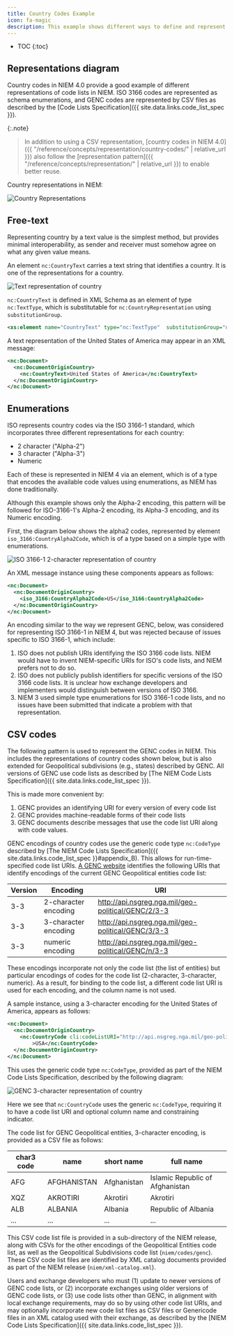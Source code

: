 ```yaml
---
title: Country Codes Example
icon: fa-magic
description: This example shows different ways to define and represent country codes in NIEM - via free text, XML schema enumerations, and CSV codes via the Code Lists Specification.
---
```


- TOC
{:toc}

## Representations diagram

Country codes in NIEM 4.0 provide a good example of different representations of code lists in NIEM.  ISO 3166 codes are represented as schema enumerations, and GENC codes are represented by CSV files as described by the [Code Lists Specification]({{ site.data.links.code_list_spec }}).

{:.note}
> In addition to using a CSV representation, [country codes in NIEM 4.0]({{ "/reference/concepts/representation/country-codes/" | relative_url }}) also follow the [representation pattern]({{ "/reference/concepts/representation/" | relative_url }}) to enable better reuse.

Country representations in NIEM:

![Country Representations](./schema.png)

## Free-text

Representing country by a text value is the simplest method, but provides minimal interoperability, as sender and receiver must somehow agree on what any given value means.

An element `nc:CountryText` carries a text string that identifies a country. It is one of the representations for a country.

![Text representation of country](schema-text.png "diagram of nc:CountryText")

`nc:CountryText` is defined in XML Schema as an element of type `nc:TextType`, which is substitutable for `nc:CountryRepresentation` using `substitutionGroup`.

```xml
<xs:element name="CountryText" type="nc:TextType"  substitutionGroup="nc:CountryRepresentation">
```

A text representation of the United States of America may appear in an XML message:

```xml
<nc:Document>
  <nc:DocumentOriginCountry>
    <nc:CountryText>United States of America</nc:CountryText>
  </nc:DocumentOriginCountry>
</nc:Document>
```

## Enumerations

ISO represents country codes via the ISO 3166-1 standard, which incorporates three different representations for each country:

- 2 character ("Alpha-2")
- 3 character ("Alpha-3")
- Numeric

Each of these is represented in NIEM 4 via an element, which is of a type that encodes the available code values using enumerations, as NIEM has done traditionally.

Although this example shows only the Alpha-2 encoding, this pattern will be followed for ISO-3166-1's Alpha-2 encoding, its Alpha-3 encoding, and its Numeric encoding.

First, the diagram below shows the alpha2 codes, represented by element `iso_3166:CountryAlpha2Code`, which is of a type based on a simple type with enumerations.

![ISO 3166-1 2-character representation of country](schema-3166-2char.png)

An XML message instance using these components appears as follows:

```xml
<nc:Document>
  <nc:DocumentOriginCountry>
    <iso_3166:CountryAlpha2Code>US</iso_3166:CountryAlpha2Code>
  </nc:DocumentOriginCountry>
</nc:Document>
```

An encoding similar to the way we represent GENC, below, was considered for representing ISO 3166-1 in NIEM 4, but was rejected because of issues specific to ISO 3166-1, which include:

1. ISO does not publish URIs identifying the ISO 3166 code lists. NIEM would
   have to invent NIEM-specific URIs for ISO's code lists, and NIEM prefers not
   to do so.
1. ISO does not publicly publish identifiers for specific versions of the ISO
   3166 code lists. It is unclear how exchange developers and implementers would
   distinguish between versions of ISO 3166.
1. NIEM 3 used simple type enumerations for ISO 3166-1 code lists, and no issues
   have been submitted that indicate a problem with that representation.

## CSV codes

The following pattern is used to represent the GENC codes in NIEM. This includes the representations of country codes shown below, but is also extended for Geopolitical subdivisions (e.g., states) described by GENC.  All versions of GENC use code lists as described by [The NIEM Code Lists Specification]({{ site.data.links.code_list_spec }}).

This is made more convenient by:

1. GENC provides an identifying URI for every version of every code list
1. GENC provides machine-readable forms of their code lists
1. GENC documents describe messages that use the code list URI along with code
   values.

GENC encodings of country codes use the generic code type `nc:CodeType` described by [The NIEM Code Lists Specification]({{ site.data.links.code_list_spec }}#appendix_B). This allows for run-time-specified code list URIs. [A GENC website](https://nsgreg.nga.mil/genc/contentBaseline.jsp?authority=GENC) identifies the following URIs that identify encodings of the current GENC Geopolitical entities code list:

| Version | Encoding | URI |
| ------- | -------- | --- |
| 3-3 | 2-character encoding | <http://api.nsgreg.nga.mil/geo-political/GENC/2/3-3> |
| 3-3 | 3-character encoding | <http://api.nsgreg.nga.mil/geo-political/GENC/3/3-3> |
| 3-3 | numeric encoding | <http://api.nsgreg.nga.mil/geo-political/GENC/n/3-3> |

These encodings incorporate not only the code list (the list of entities) but particular encodings of codes for the code list (2-character, 3-character, numeric). As a result, for binding to the code list, a different code list URI is used for each encoding, and the column name is not used.

A sample instance, using a 3-character encoding for the United States of America, appears as follows:

```xml
<nc:Document>
  <nc:DocumentOriginCountry>
    <nc:CountryCode cli:codeListURI="http://api.nsgreg.nga.mil/geo-political/GENC/3/3-3"
        >USA</nc:CountryCode>
  </nc:DocumentOriginCountry>
</nc:Document>
```

This uses the generic code type `nc:CodeType`, provided as part of the NIEM Code Lists Specification, described by the following diagram:

![GENC 3-character representation of country](schema-code.png)

Here we see that `nc:CountryCode` uses the generic `nc:CodeType`, requiring it to have a code list URI and optional column name and constraining indicator.

The code list for GENC Geopolitical entities, 3-character encoding, is provided as a CSV file as follows:

char3 code | name | short name | full name
--- | ---- | ---- | --- |
AFG | AFGHANISTAN | Afghanistan | Islamic Republic of Afghanistan
XQZ | AKROTIRI | Akrotiri | Akrotiri
ALB | ALBANIA | Albania | Republic of Albania
... | ... | ... | ...

This CSV code list file is provided in a sub-directory of the NIEM release, along with CSVs for the other encodings of the Geopolitical Entities code list, as well as the Geopolitical Subdivisions code list (`niem/codes/genc`). These CSV code list files are identified by XML catalog documents provided as part of the NIEM release (`niem/xml-catalog.xml`).

Users and exchange developers who must (1) update to newer versions of GENC code lists, or (2) incorporate exchanges using older versions of GENC code lists, or (3) use code lists other than GENC, in alignment with local exchange requirements, may do so by using other code list URIs, and may optionally incorporate new code list files as CSV files or Genericode files in an XML catalog used with their exchange, as described by the [NIEM Code Lists Specification]({{ site.data.links.code_list_spec }}).
